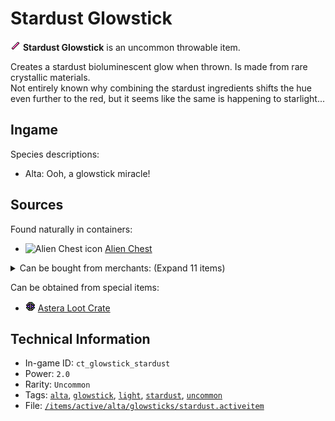 # Stardust Glowstick

<img src="https://raw.githubusercontent.com/Ceterai/Enternia/main/items/active/alta/glowsticks/stardust.png" alt="Stardust Glowstick icon" loading="lazy" height=16px width="auto" /> **Stardust Glowstick** is an uncommon throwable item.

Creates a stardust bioluminescent glow when thrown. Is made from rare crystallic materials.  
Not entirely known why combining the stardust ingredients shifts the hue even further to the red, but it seems like the same is happening to starlight...

## Ingame

Species descriptions:

- Alta: Ooh, a glowstick miracle!

## Sources

Found naturally in containers:

- <img src="https://starbounder.org/mediawiki/images/3/35/Alien_Chest.png" alt="Alien Chest icon" loading="lazy" height=9.75px width=12px /> [Alien Chest](https://starbounder.org/Alien_Chest)

<details markdown="1"><summary>Can be bought from merchants: (Expand 11 items)</summary>

- [A.R.C.O. Archiver](https://ceterai.github.io/MyEnternia/Wiki/A.R.C.O.Archiver)
- [Alta Archiver](https://ceterai.github.io/MyEnternia/Wiki/AltaArchiver)
- [Alta Lab Archiver](https://ceterai.github.io/MyEnternia/Wiki/AltaLabArchiver)
- [Alta Party Girl](https://ceterai.github.io/MyEnternia/Wiki/AltaPartyGirl)
- [Ceterai Archiver](https://ceterai.github.io/MyEnternia/Wiki/CeteraiArchiver)
- [EDS Archiver](https://ceterai.github.io/MyEnternia/Wiki/EDSArchiver)
- [Ghearun Archiver](https://ceterai.github.io/MyEnternia/Wiki/GhearunArchiver)
- [Hevika Archiver](https://ceterai.github.io/MyEnternia/Wiki/HevikaArchiver)
- [MKI Archiver](https://ceterai.github.io/MyEnternia/Wiki/MKIArchiver)
- [Neiteru Archiver](https://ceterai.github.io/MyEnternia/Wiki/NeiteruArchiver)
- [Tserera Archiver](https://ceterai.github.io/MyEnternia/Wiki/TsereraArchiver)

</details>

Can be obtained from special items:

- <img src="https://raw.githubusercontent.com/Ceterai/Enternia/main/items/active/alta/loot/biome/ct_astera_loot.png" alt="Astera Loot Crate icon" loading="lazy" height=16px width="auto" /> [Astera Loot Crate](https://ceterai.github.io/MyEnternia/Wiki/AsteraLootCrate)

## Technical Information

- In-game ID: `ct_glowstick_stardust`
- Power: `2.0`
- Rarity: `Uncommon`
- Tags: [`alta`](https://ceterai.github.io/MyEnternia/Wiki/Tags/Alta), [`glowstick`](https://ceterai.github.io/MyEnternia/Wiki/Tags/Glowstick), [`light`](https://ceterai.github.io/MyEnternia/Wiki/Tags/Light), [`stardust`](https://ceterai.github.io/MyEnternia/Wiki/Tags/Stardust), [`uncommon`](https://ceterai.github.io/MyEnternia/Wiki/Tags/Uncommon)
- File: [`/items/active/alta/glowsticks/stardust.activeitem`](https://github.com/Ceterai/Enternia/blob/main/items/active/alta/glowsticks/stardust.activeitem)
